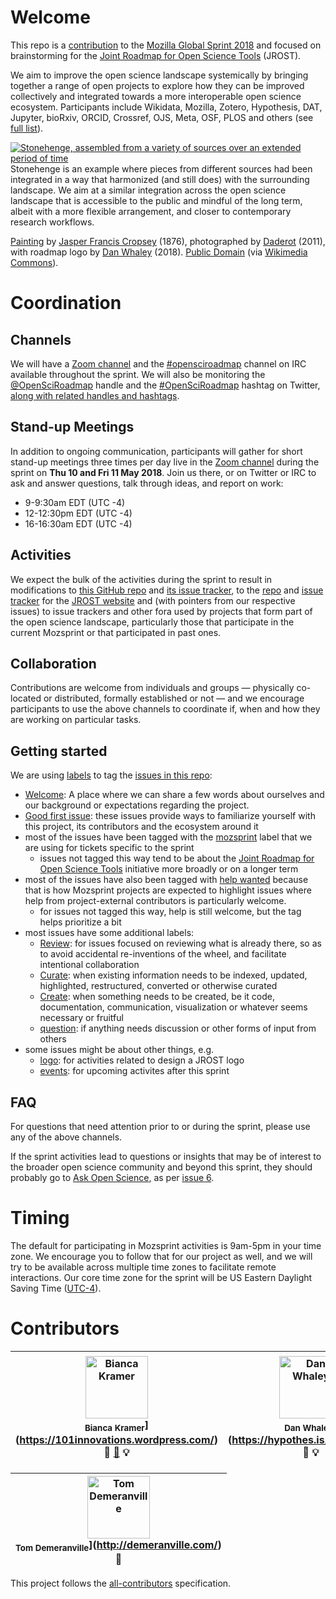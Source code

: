 # Welcome

This repo is a [contribution](https://github.com/mozilla/global-sprint/issues/285) to the [Mozilla Global Sprint 2018](https://foundation.mozilla.org/opportunity/global-sprint/) and focused on brainstorming for the [Joint Roadmap for Open Science Tools](http://jrost.org) (JROST).

We aim to improve the open science landscape systemically by bringing together a range of open projects to explore how they can be improved collectively and integrated towards a more interoperable open science ecosystem. Participants include Wikidata, Mozilla, Zotero, Hypothesis, DAT, Jupyter, bioRxiv, ORCID, Crossref, OJS, Meta, OSF, PLOS and others (see [full list](http://jrost.org/participants)).


[![Stonehenge, assembled from a variety of sources over an extended period of time](https://upload.wikimedia.org/wikipedia/commons/thumb/9/94/JROST_over_Stonehenge-01.png/1280px-JROST_over_Stonehenge-01.png)](https://commons.wikimedia.org/wiki/File:JROST_over_Stonehenge-01.png)
Stonehenge is an example where pieces from different sources had been integrated in a way that harmonized (and still does) with the surrounding landscape. We aim at a similar integration across the open science landscape that is accessible to the public and mindful of the long term, albeit with a more flexible arrangement, and closer to contemporary research workflows.

[Painting](https://www.wikidata.org/wiki/Q20670898) by [Jasper Francis Cropsey](https://www.wikidata.org/wiki/Q1451318) (1876), photographed by [Daderot](https://commons.wikimedia.org/w/index.php?title=File:Stonehenge_by_Jasper_Francis_Cropsey,_1876_-_Nelson-Atkins_Museum_of_Art_-_DSC09199.JPG&oldid=64261669) (2011), with roadmap logo by [Dan Whaley](https://commons.wikimedia.org/wiki/User:Dano5050) (2018). [Public Domain](https://commons.wikimedia.org/wiki/Category:CC-PD-Mark) (via [Wikimedia Commons](https://commons.wikimedia.org/wiki/File:JROST_over_Stonehenge-01.png)).

# Coordination

## Channels

We will have a [Zoom channel](https://zoom.us/j/944190942) and the [#opensciroadmap](https://webchat.freenode.net/?channels=#opensciroadmap) channel on IRC available throughout the sprint. We will also be monitoring the [@OpenSciRoadmap](https://twitter.com/OpenSciRoadmap) handle and the [#OpenSciRoadmap](https://twitter.com/hashtag/opensciroadmap?src=hash) hashtag on Twitter, [along with related handles and hashtags](https://twitter.com/search?f=tweets&vertical=default&q=OpenSciRoadmap%20OR%20openscience%20OR%20openresearch%20OR%20mozsprint%20OR%20TogetherScienceCan).


## Stand-up Meetings

In addition to ongoing communication, participants will gather for short stand-up meetings three times per day live in the [Zoom channel](https://zoom.us/j/944190942) during the sprint on **Thu 10 and Fri 11 May 2018**. Join us there, or on Twitter or IRC to ask and answer questions, talk through ideas, and report on work:
* 9-9:30am EDT (UTC -4)
* 12-12:30pm EDT (UTC -4)
* 16-16:30am EDT (UTC -4)


## Activities

We expect the bulk of the activities during the sprint to result in modifications to [this GitHub repo](https://github.com/OpenScienceRoadmap/mozilla-sprint-2018) and [its issue tracker](https://github.com/OpenScienceRoadmap/mozilla-sprint-2018/issues), to the [repo](https://github.com/OpenScienceRoadmap/OpenScienceRoadmap.github.io) and [issue tracker](https://github.com/OpenScienceRoadmap/OpenScienceRoadmap.github.io/issues) for the [JROST website](http://jrost.org) and (with pointers from our respective issues) to issue trackers and other fora used by projects that form part of the open science landscape, particularly those that participate in the current Mozsprint or that participated in past ones.


## Collaboration

Contributions are welcome from individuals and groups &mdash; physically co-located or distributed, formally established or not &mdash; and we encourage participants to use the above channels to coordinate if, when and how they are working on particular tasks.


## Getting started

We are using [labels](https://github.com/OpenScienceRoadmap/mozilla-sprint-2018/labels) to tag the [issues in this repo](https://github.com/OpenScienceRoadmap/mozilla-sprint-2018/issues):
- [Welcome](https://github.com/OpenScienceRoadmap/mozilla-sprint-2018/labels/welcome): A place where we can share a few words about ourselves and our background or expectations regarding the project.
- [Good first issue](https://github.com/OpenScienceRoadmap/mozilla-sprint-2018/issues?q=is%3Aissue+is%3Aopen+label%3A%22good+first+issue%22): these issues provide ways to familiarize yourself with this project, its contributors and the ecosystem around it
- most of the issues have been tagged with the [mozsprint](https://github.com/OpenScienceRoadmap/mozilla-sprint-2018/issues?q=is%3Aissue+is%3Aopen+label%3Amozsprint) label that we are using for tickets specific to the sprint
  - issues not tagged this way tend to be about the [Joint Roadmap for Open Science Tools](http://jrost.org) initiative more broadly or on a longer term
- most of the issues have also been tagged with [help wanted](https://github.com/OpenScienceRoadmap/mozilla-sprint-2018/issues?q=is%3Aissue+is%3Aopen+label%3A%22help+wanted%22) because that is how Mozsprint projects are expected to highlight issues where help from project-external contributors is particularly welcome.
  - for issues not tagged this way, help is still welcome, but the tag helps prioritize a bit
- most issues have some additional labels:
  - [Review](https://github.com/OpenScienceRoadmap/mozilla-sprint-2018/issues?q=is%3Aissue+is%3Aopen+label%3AReview): for issues focused on reviewing what is already there, so as to avoid accidental re-inventions of the wheel, and facilitate intentional collaboration
  - [Curate](https://github.com/OpenScienceRoadmap/mozilla-sprint-2018/issues?q=is%3Aissue+is%3Aopen+label%3ACurate): when existing information needs to be indexed, updated, highlighted, restructured, converted or otherwise curated
  - [Create](https://github.com/OpenScienceRoadmap/mozilla-sprint-2018/issues?q=is%3Aissue+is%3Aopen+label%3ACreate): when something needs to be created, be it code, documentation, communication, visualization or whatever seems necessary or fruitful
  - [question](https://github.com/OpenScienceRoadmap/mozilla-sprint-2018/issues?q=is%3Aissue+is%3Aopen+label%3Aquestion): if anything needs discussion or other forms of input from others
- some issues might be about other things, e.g.
  - [logo](https://github.com/OpenScienceRoadmap/mozilla-sprint-2018/issues?q=is%3Aissue+is%3Aopen+label%3Alogo): for activities related to design a JROST logo
  - [events](https://github.com/OpenScienceRoadmap/mozilla-sprint-2018/issues?q=is%3Aissue+is%3Aopen+label%3Aevents): for upcoming activites after this sprint


## FAQ

For questions that need attention prior to or during the sprint, please use any of the above channels.

If the sprint activities lead to questions or insights that may be of interest to the broader open science community and beyond this sprint, they should probably go to [Ask Open Science](https://ask-open-science.org/), as per [issue 6](https://github.com/OpenScienceRoadmap/mozilla-sprint-2018/issues/6).


# Timing

The default for participating in Mozsprint activities is 9am-5pm in your time zone. We encourage you to follow that for our project as well, and we will try to be available across multiple time zones to facilitate remote interactions. Our core time zone for the sprint will be US Eastern Daylight Saving Time ([UTC-4](https://en.wikipedia.org/wiki/UTC%E2%88%9204:00)).


# Contributors
<!-- Contributors START
Bianca_Kramer bmkramer https://101innovations.wordpress.com/ answers doc example
Dan_Whaley dwhly https://hypothes.is/users/dwhly answers example
Daniel_Mietchen Daniel-Mietchen https://about.me/daniel.mietchen code doc answers example design
Fitz_Elliott felliott https://osf.io/rzs6x/ code doc answers example
Heidi_Seibold HeidiSeibold http://heidiseibold.github.io/ doc answers example
Nate_Angell xolotl http://xolotl.org code doc answers example blogpost design
Nici_Pheiffer nicipfeiffer https://osf.io/nsx26/ code doc answers example
Tom_Demeranville TomDemeranville http://demeranville.com/ answers
Contributors END -->
<!-- Contributors table START -->
| <img src="https://avatars.githubusercontent.com/bmkramer?s=100" width="100" alt="Bianca Kramer" /><br /><sub>Bianca Kramer</sub>](https://101innovations.wordpress.com/)<br />💁 [📖](https://github.com/OpenScienceRoadmap/mozilla-sprint-2018/commits?author=bmkramer) 💡 | <img src="https://avatars.githubusercontent.com/dwhly?s=100" width="100" alt="Dan Whaley" /><br /><sub>Dan Whaley</sub>](https://hypothes.is/users/dwhly)<br />💁 💡 | <img src="https://avatars.githubusercontent.com/Daniel-Mietchen?s=100" width="100" alt="Daniel Mietchen" /><br /><sub>Daniel Mietchen</sub>](https://about.me/daniel.mietchen)<br />[💻](https://github.com/OpenScienceRoadmap/mozilla-sprint-2018/commits?author=Daniel-Mietchen) [📖](https://github.com/OpenScienceRoadmap/mozilla-sprint-2018/commits?author=Daniel-Mietchen) 💁 💡 🎨 | <img src="https://avatars.githubusercontent.com/felliott?s=100" width="100" alt="Fitz Elliott" /><br /><sub>Fitz Elliott</sub>](https://osf.io/rzs6x/)<br />[💻](https://github.com/OpenScienceRoadmap/mozilla-sprint-2018/commits?author=felliott) [📖](https://github.com/OpenScienceRoadmap/mozilla-sprint-2018/commits?author=felliott) 💁 💡 | <img src="https://avatars.githubusercontent.com/HeidiSeibold?s=100" width="100" alt="Heidi Seibold" /><br /><sub>Heidi Seibold</sub>](http://heidiseibold.github.io/)<br />[📖](https://github.com/OpenScienceRoadmap/mozilla-sprint-2018/commits?author=HeidiSeibold) 💁 💡 | <img src="https://avatars.githubusercontent.com/xolotl?s=100" width="100" alt="Nate Angell" /><br /><sub>Nate Angell</sub>](http://xolotl.org)<br />[💻](https://github.com/OpenScienceRoadmap/mozilla-sprint-2018/commits?author=xolotl) [📖](https://github.com/OpenScienceRoadmap/mozilla-sprint-2018/commits?author=xolotl) 💁 💡 📝 🎨 | <img src="https://avatars.githubusercontent.com/nicipfeiffer?s=100" width="100" alt="Nici Pheiffer" /><br /><sub>Nici Pheiffer</sub>](https://osf.io/nsx26/)<br />[💻](https://github.com/OpenScienceRoadmap/mozilla-sprint-2018/commits?author=nicipfeiffer) [📖](https://github.com/OpenScienceRoadmap/mozilla-sprint-2018/commits?author=nicipfeiffer) 💁 💡 |
| :---: | :---: | :---: | :---: | :---: | :---: | :---: |

| <img src="https://avatars.githubusercontent.com/TomDemeranville?s=100" width="100" alt="Tom Demeranville" /><br /><sub>Tom Demeranville</sub>](http://demeranville.com/)<br />💁 |
| :---: |
<!-- Contributors table END -->
This project follows the [all-contributors](https://github.com/kentcdodds/all-contributors) specification.
